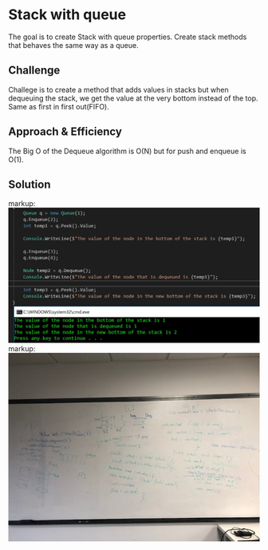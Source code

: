 # Stack with queue
The goal is to create Stack with queue properties. Create stack methods that behaves the same way as a queue. 

## Challenge
Challege is to create a method that adds values in stacks but when dequeuing the stack, we get the value at the very bottom instead of the top. Same as first in first out(FIFO). 

## Approach & Efficiency
The Big O of the Dequeue algorithm is O(N) but for push and enqueue is O(1).


## Solution

markup: ![Queue with Stack](/Assets/QueueWithStack.JPG)
markup: ![Queue with Stack](/Assets/pseudoQue.jpg)
